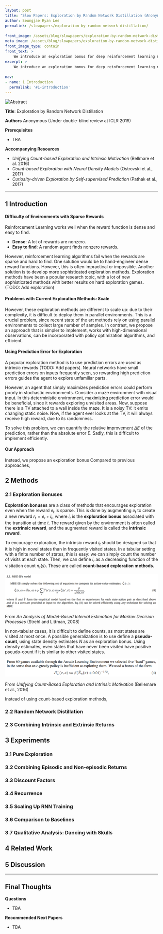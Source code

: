 ```yaml
---
layout: post
title: "Slow Papers: Exploration by Random Network Distillation (Anonymous, 2018)"
author: Seungjae Ryan Lee
permalink: /slowpapers/exploration-by-random-network-distillation/

front_image: /assets/blog/slowpapers/exploration-by-random-network-distillation/front.png
meta_image: /assets/blog/slowpapers/exploration-by-random-network-distillation/front.png
front_image_type: contain
front_text: >
    We introduce an exploration bonus for deep reinforcement learning methods that is easy to implement and adds minimal overhead to the computation performed. The bonus is the error of a neural network predicting features of the observations given by a fixed randomly initialized neural network. We also introduce a method to flexibly combine intrinsic and extrinsic rewards. We find that the random network distillation (RND) bonus combined with this increased flexibility enables significant progress on several hard exploration Atari games. In particular we establish state of the art performance on Montezuma's Revenge, a game famously difficult for deep reinforcement learning methods. To the best of our knowledge, this is the first method that achieves better than average human performance on this game without using demonstrations or having access the underlying state of the game, and occasionally completes the first level. This suggests that relatively simple methods that scale well can be sufficient to tackle challenging exploration problems.
excerpt: >
    We introduce an exploration bonus for deep reinforcement learning methods that is easy to implement and adds minimal overhead to the computation performed. The bonus is the error of a neural network predicting features of the observations given by a fixed randomly initialized neural network. We also introduce a method to flexibly combine intrinsic and extrinsic rewards. We find that the random network distillation (RND) bonus combined with this increased flexibility enables significant progress on several hard exploration Atari games. In particular we establish state of the art performance on Montezuma's Revenge, a game famously difficult for deep reinforcement learning methods. To the best of our knowledge, this is the first method that achieves better than average human performance on this game without using demonstrations or having access the underlying state of the game, and occasionally completes the first level. This suggests that relatively simple methods that scale well can be sufficient to tackle challenging exploration problems.

nav:
- name: 1 Introduction
  permalink: '#1-introduction'
---
```


![Abstract]({{absolute_url}}/assets/blog/slowpapers/exploration-by-random-network-distillation/front.png)

**Title**: Exploration by Random Network Distillation

**Authors**
Anonymous (Under double-blind review at ICLR 2019)

**Prerequisites**
 - TBA

**Accompanying Resources**

* *Unifying Count-based Exploration and Intrinsic Motivation* (Bellmare et al. 2016)
* *Count-based Exploration with Neural Density Models* (Ostrovski et al., 2017)
* *Curiosity-driven Exploration by Self-supervised Prediction* (Pathak et al., 2017)

<hr/>



## 1 Introduction

#### Difficulty of Environments with Sparse Rewards

Reinforcement Learning works well when the reward function is dense and easy to find.

* **Dense**: A lot of rewards are nonzero.
* **Easy to find**: A random agent finds nonzero rewards.

However, reinforcement learning algorithms fail when the rewards are sparse and hard to find. One solution would be to hand-engineer dense reward functions. However, this is often impractical or impossible. Another solution is to develop more sophisticated exploration methods. Exploration methods have been a popular research topic, with a lot of new sophisticated methods with better results on hard exploration games. (TODO: Add exploration)

#### Problems with Current Exploration Methods: Scale

However, these exploration methods are different to scale up: due to their complexity, it is difficult to deploy them in parallel environments. This is a crucial problem, since recent state of the art methods rely on using parallel environments to collect large number of samples. In contrast, we propose an approach that is simpler to implement, works with high-dimensional observations, can be incorporated with policy optimization algorithms, and efficient.

#### Using Prediction Error for Exploration

A popular exploration method is to use prediction errors are used as intrinsic rewards (TODO: Add papers). Neural networks have small prediction errors on inputs frequently seen, so rewarding high prediction errors guides the agent to explore unfamiliar parts.

However, an agent that simply maximizes prediction errors could perform poorly in stochastic environments. Consider a maze environment with visual input. In this deterministic environment, maximizing prediction error would be beneficial, since it rewards exploring unvisited areas. Now, suppose there is a TV attached to a wall inside the maze. It is a noisy TV: it emits changing static noise. Now, if the agent ever looks at the TV, it will always receive high reward, due to its randomness.

To solve this problem, we can quantify the relative improvement $\Delta E$ of the prediction, rather than the absolute error $E$. Sadly, this is difficult to implement efficiently.

#### Our Approach

Instead, we propose an exploration bonus Compared to previous approaches, 





## 2 Methods

### 2.1 Exploration Bonuses

**Exploration bonuses** are a class of methods that encourages exploration even when the reward $e_t$ is sparse. This is done by augmenting $e_t$ to create a new reward $r_t = e_t + i_t$, where $i_t$ is the **exploration bonus** associated with the transition at time $t$. The reward given by the environment is often called the **extrinsic reward**, and the augmented reward is called the **intrinsic reward**.

To encourage exploration, the intrinsic reward $i_t$ should be designed so that it is high in novel states than in frequently visited states. In a tabular setting with a finite number of states, this is easy: we can simply count the number of visits at each state. Then, we can define $i_t$ as a decreasing function of the visitation count $n_t(s)​$. These are called **count-based exploration methods**.

![MBIB-EB](../assets/blog/slowpapers/exploration-by-random-network-distillation/mbib-eb)

From *An Analysis of Model-Based Interval Estimation for Markov Decision Processes* (Strehl and Littman, 2008)

In non-tabular cases, it is difficult to define counts, as most states are visited at most once. A possible generalization is to use define a **pseudo-count**, using state density estimates $N$ as an exploration bonus. Using density estimates, even states that have never been visited have positive pseudo-count if it is similar to other visited states.

![MBIB-EB](../assets/blog/slowpapers/exploration-by-random-network-distillation/pseudo-count.png)

From *Unifying Count-Based Exploration and Intrinsic Motivation* (Bellemare et al., 2016)



Instead of using count-based exploration methods, 



### 2.2 Random Network Distillation



### 2.3 Combining Intrinsic and Extrinsic Returns



## 3 Experiments



### 3.1 Pure Exploration



### 3.2 Combining Episodic and Non-episodic Returns



### 3.3 Discount Factors



### 3.4 Recurrence



### 3.5 Scaling Up RNN Training



### 3.6 Comparison to Baselines



### 3.7 Qualitative Analysis: Dancing with Skulls



## 4 Related Work



## 5 Discussion








<hr/>



## Final Thoughts

**Questions**
 - TBA

**Recommended Next Papers**
 - TBA
